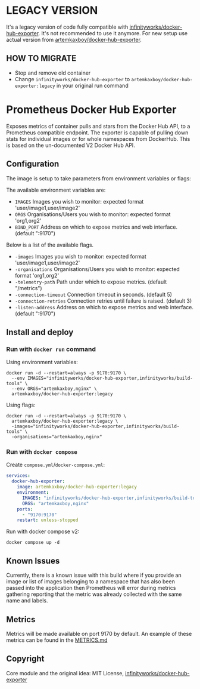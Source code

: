 # LEGACY VERSION

It's a legacy version of code fully compatible with [infinityworks/docker-hub-exporter](https://github.com/infinityworks/docker-hub-exporter). It's not recommended to use it anymore. For new setup use actual version from [artemkaxboy/docker-hub-exporter](https://github.com/artemkaxboy/docker-hub-exporter).

## HOW TO MIGRATE

* Stop and remove old container
* Change `infinityworks/docker-hub-exporter` to `artemkaxboy/docker-hub-exporter:legacy` in your original run command

# Prometheus Docker Hub Exporter

Exposes metrics of container pulls and stars from the Docker Hub API, to a Prometheus compatible endpoint. The exporter is capable of pulling down stats for individual images or for whole namespaces from DockerHub. This is based on the un-documented V2 Docker Hub API.

## Configuration

The image is setup to take parameters from environment variables or flags:

The available environment variables are:

* `IMAGES` Images you wish to monitor: expected format 'user/image1,user/image2'
* `ORGS` Organisations/Users you wish to monitor: expected format 'org1,org2'
* `BIND_PORT` Address on which to expose metrics and web interface. (default ":9170")

Below is a list of the available flags.

* `-images` Images you wish to monitor: expected format 'user/image1,user/image2'
* `-organisations` Organisations/Users you wish to monitor: expected format 'org1,org2'
* `-telemetry-path` Path under which to expose metrics. (default "/metrics")
* `-connection-timeout` Connection timeout in seconds.  (default 5)
* `-connection-retries` Connection retries until failure is raised.  (default 3)
* `-listen-address` Address on which to expose metrics and web interface. (default ":9170")

## Install and deploy

### Run with `docker run` command

Using environment variables:

```shell
docker run -d --restart=always -p 9170:9170 \
  --env IMAGES="infinityworks/docker-hub-exporter,infinityworks/build-tools" \
  --env ORGS="artemkaxboy,nginx" \
  artemkaxboy/docker-hub-exporter:legacy
```

Using flags:

```shell
docker run -d --restart=always -p 9170:9170 \
  artemkaxboy/docker-hub-exporter:legacy \
  -images="infinityworks/docker-hub-exporter,infinityworks/build-tools" \
  -organisations="artemkaxboy,nginx"
```

### Run with `docker compose`

Create `compose.yml`/`docker-compose.yml`:

```yml
services:
  docker-hub-exporter:
    image: artemkaxboy/docker-hub-exporter:legacy
    environment:
      IMAGES: "infinityworks/docker-hub-exporter,infinityworks/build-tools"
      ORGS: "artemkaxboy,nginx"
    ports:
      - "9170:9170"
    restart: unless-stopped
```

Run with docker compose v2:

```shell
docker compose up -d
```

## Known Issues

Currently, there is a known issue with this build where if you provide an image or list of images belonging to a namespace that has also been passed into the application then Prometheus will error during metrics gathering reporting that the metric was already collected with the same name and labels.

## Metrics

Metrics will be made available on port 9170 by default. An example of these metrics can be found in the [METRICS.md](./METRICS.md)

## Copyright

Core module and the original idea: MIT License, [infinityworks/docker-hub-exporter](https://github.com/infinityworks/docker-hub-exporter)
